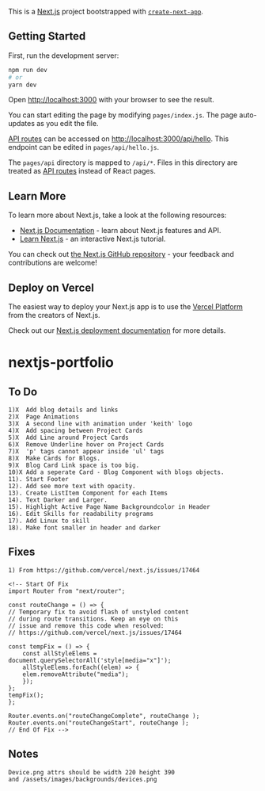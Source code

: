 This is a [Next.js](https://nextjs.org/) project bootstrapped with [`create-next-app`](https://github.com/vercel/next.js/tree/canary/packages/create-next-app).

## Getting Started

First, run the development server:

```bash
npm run dev
# or
yarn dev
```

Open [http://localhost:3000](http://localhost:3000) with your browser to see the result.

You can start editing the page by modifying `pages/index.js`. The page auto-updates as you edit the file.

[API routes](https://nextjs.org/docs/api-routes/introduction) can be accessed on [http://localhost:3000/api/hello](http://localhost:3000/api/hello). This endpoint can be edited in `pages/api/hello.js`.

The `pages/api` directory is mapped to `/api/*`. Files in this directory are treated as [API routes](https://nextjs.org/docs/api-routes/introduction) instead of React pages.

## Learn More

To learn more about Next.js, take a look at the following resources:

- [Next.js Documentation](https://nextjs.org/docs) - learn about Next.js features and API.
- [Learn Next.js](https://nextjs.org/learn) - an interactive Next.js tutorial.

You can check out [the Next.js GitHub repository](https://github.com/vercel/next.js/) - your feedback and contributions are welcome!

## Deploy on Vercel

The easiest way to deploy your Next.js app is to use the [Vercel Platform](https://vercel.com/new?utm_medium=default-template&filter=next.js&utm_source=create-next-app&utm_campaign=create-next-app-readme) from the creators of Next.js.

Check out our [Next.js deployment documentation](https://nextjs.org/docs/deployment) for more details.
# nextjs-portfolio

## To Do
    1)X  Add blog details and links
    2)X  Page Animations
    3)X  A second line with animation under 'keith' logo
    4)X  Add spacing between Project Cards
    5)X  Add Line around Project Cards
    6)X  Remove Underline hover on Project Cards
    7)X  'p' tags cannot appear inside 'ul' tags
    8)X  Make Cards for Blogs.
    9)X  Blog Card Link space is too big.
    10)X Add a seperate Card - Blog Component with blogs objects.
    11). Start Footer
    12). Add see more text with opacity.
    13). Create ListItem Component for each Items
    14). Text Darker and Larger.
    15). Highlight Active Page Name Backgroundcolor in Header
    16). Edit Skills for readability programs
    17). Add Linux to skill
    18). Make font smaller in header and darker

## Fixes
    1) From https://github.com/vercel/next.js/issues/17464
    
    <!-- Start Of Fix
    import Router from "next/router";

    const routeChange = () => {
    // Temporary fix to avoid flash of unstyled content
    // during route transitions. Keep an eye on this
    // issue and remove this code when resolved:
    // https://github.com/vercel/next.js/issues/17464

    const tempFix = () => {
        const allStyleElems = document.querySelectorAll('style[media="x"]');
        allStyleElems.forEach((elem) => {
        elem.removeAttribute("media");
        });
    };
    tempFix();
    };

    Router.events.on("routeChangeComplete", routeChange );
    Router.events.on("routeChangeStart", routeChange );
    // End Of Fix -->
## Notes
    Device.png attrs should be width 220 height 390
    and /assets/images/backgrounds/devices.png